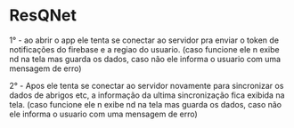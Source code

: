 # ResQNet

1° - ao abrir o app ele tenta se conectar ao servidor pra enviar o token de notificações do firebase e a regiao do usuario.
    (caso funcione ele n exibe nd na tela mas guarda os dados, caso não ele informa o usuario com uma mensagem de erro)

2° - Apos ele tenta se conectar ao servidor novamente para sincronizar os dados de abrigos etc, a informação da ultima sincronização fica exibida na tela.
    (caso funcione ele n exibe nd na tela mas guarda os dados, caso não ele informa o usuario com uma mensagem de erro)

